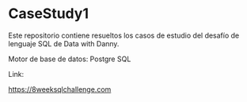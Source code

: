 # CaseStudy1

Este repositorio contiene resueltos los casos de estudio del desafío de lenguaje SQL de Data with Danny.

Motor de base de datos: Postgre SQL

Link:

https://8weeksqlchallenge.com
